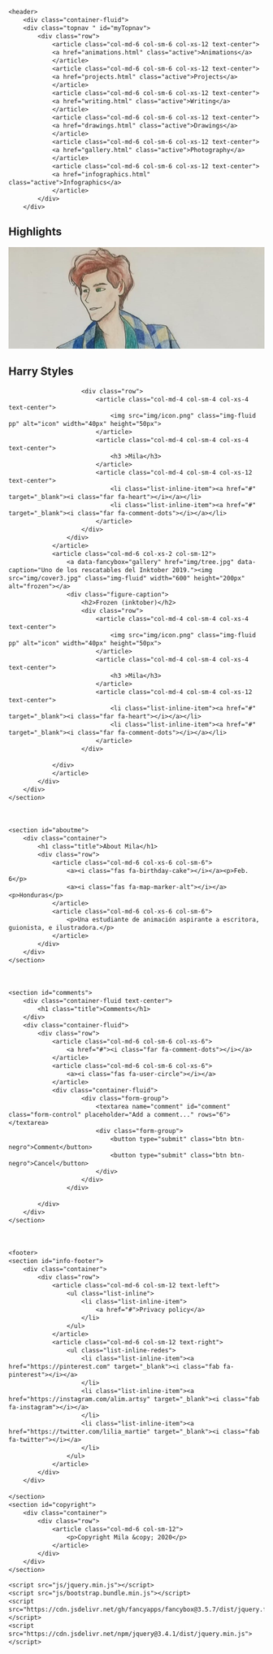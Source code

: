 <!doctype html>
<html>
<head>
<meta charset="utf-8">
<title>index - mila</title>
	<meta name="viewport" content="width=device-width, initial-scale=1.0">
	<link  href="css/bootstrap.min.css" rel="stylesheet">
	<link  href="css/bootstrap-custom.css" rel="stylesheet">
	<link href="https://cdnjs.cloudflare.com/ajax/libs/font-awesome/5.12.1/css/all.min.css" rel="stylesheet">
	<link rel="stylesheet" href="https://cdn.jsdelivr.net/gh/fancyapps/fancybox@3.5.7/dist/jquery.fancybox.min.css"/>
	<link  href="css/style.css" rel="stylesheet">
	<meta name="Description" content="Portafolio de animadora Millie Arita, freelance">
	<meta name="Keywords" content="animador, animación, ilustración, portafolio, edición">
</head>
	
	<header>
		<div class="container-fluid">
		<div class="topnav " id="myTopnav">
			<div class="row">
				<article class="col-md-6 col-sm-6 col-xs-12 text-center">
				<a href="animations.html" class="active">Animations</a>
				</article>
				<article class="col-md-6 col-sm-6 col-xs-12 text-center">
				<a href="projects.html" class="active">Projects</a>
				</article>
				<article class="col-md-6 col-sm-6 col-xs-12 text-center">
				<a href="writing.html" class="active">Writing</a>
				</article>
				<article class="col-md-6 col-sm-6 col-xs-12 text-center">
				<a href="drawings.html" class="active">Drawings</a>
				</article>
				<article class="col-md-6 col-sm-6 col-xs-12 text-center">
				<a href="gallery.html" class="active">Photography</a>
				</article>
				<article class="col-md-6 col-sm-6 col-xs-12 text-center">
				<a href="infographics.html" class="active">Infographics</a>
				</article>  	
			</div>
		</div>				 		
  </div>
	</header>

		
<body>
	<section id="highlights">
		<div class="container-fluid">
			<h1 class="title">Highlights</h1>
			<div class="row">
				<article class="col-md-6 col-xs-2 col-sm-12">
					<a data-fancybox="gallery" href="img/harry.jpeg" data-caption="Uno de mis personal favorites :)"><img src="img/cover2.jpg" class="img-fluid" width="600" height="200px" alt="Harr"></a>
					<div class="figure-caption">
						<h2>Harry Styles</h2>
					
						<div class="row">
							<article class="col-md-4 col-sm-4 col-xs-4 text-center">
								<img src="img/icon.png" class="img-fluid pp" alt="icon" width="40px" height="50px">
							</article>
							<article class="col-md-4 col-sm-4 col-xs-4 text-center">
								<h3 >Mila</h3>
							</article>
							<article class="col-md-4 col-sm-4 col-xs-12 text-center">
								<li class="list-inline-item"><a href="#" target="_blank"><i class="far fa-heart"></i></a></li>
								<li class="list-inline-item"><a href="#" target="_blank"><i class="far fa-comment-dots"></i></a></li>
							</article>							
						</div>
					</div>
				</article>
				<article class="col-md-6 col-xs-2 col-sm-12">
					<a data-fancybox="gallery" href="img/tree.jpg" data-caption="Uno de los rescatables del Inktober 2019."><img src="img/cover3.jpg" class="img-fluid" width="600" height="200px" alt="frozen"></a>
					<div class="figure-caption">
						<h2>Frozen (inktober)</h2>
						<div class="row">
							<article class="col-md-4 col-sm-4 col-xs-4 text-center">
								<img src="img/icon.png" class="img-fluid pp" alt="icon" width="40px" height="50px">
							</article>
							<article class="col-md-4 col-sm-4 col-xs-4 text-center">
								<h3 >Mila</h3>
							</article>
							<article class="col-md-4 col-sm-4 col-xs-12 text-center">
								<li class="list-inline-item"><a href="#" target="_blank"><i class="far fa-heart"></i></a></li>
								<li class="list-inline-item"><a href="#" target="_blank"><i class="far fa-comment-dots"></i></a></li>
							</article>							
						</div>
					
				</div>
				</article>
			</div>
		</div>
	</section>
	
	
		
	<section id="aboutme">
		<div class="container">		
			<h1 class="title">About Mila</h1>
			<div class="row">
				<article class="col-md-6 col-xs-6 col-sm-6">
					<a><i class="fas fa-birthday-cake"></i></a><p>Feb. 6</p>
					<a><i class="fas fa-map-marker-alt"></i></a><p>Honduras</p>
				</article>
				<article class="col-md-6 col-xs-6 col-sm-6">
					<p>Una estudiante de animación aspirante a escritora, guionista, e ilustradora.</p>
				</article>
			</div>
		</div>
	</section>
	
	
	
	<section id="comments">
		<div class="container-fluid text-center">
			<h1 class="title">Comments</h1>
		</div>
		<div class="container-fluid">
			<div class="row">
				<article class="col-md-6 col-sm-6 col-xs-6">
					<a href="#"><i class="far fa-comment-dots"></i></a>
				</article>
				<article class="col-md-6 col-sm-6 col-xs-6">
					<a><i class="fas fa-user-circle"></i></a>
				</article>
				<div class="container-fluid">
						<div class="form-group">
							<textarea name="comment" id="comment" class="form-control" placeholder="Add a comment..." rows="6"></textarea>
							<div class="form-group">
								<button type="submit" class="btn btn-negro">Comment</button>
								<button type="submit" class="btn btn-negro">Cancel</button>
							</div>
						</div>
					</div>
				
			</div>
		</div>
	</section>
	
	
	
	<footer>
	<section id="info-footer">
		<div class="container">
			<div class="row">
				<article class="col-md-6 col-sm-12 text-left">
					<ul class="list-inline">
						<li class="list-inline-item">
							<a href="#">Privacy policy</a>
						</li>
					</ul>
				</article>
				<article class="col-md-6 col-sm-12 text-right">
					<ul class="list-inline-redes">
						<li class="list-inline-item"><a href="https://pinterest.com" target="_blank"><i class="fab fa-pinterest"></i></a>
						</li>
						<li class="list-inline-item"><a href="https://instagram.com/alim.artsy" target="_blank"><i class="fab fa-instagram"></i></a>
						</li>
						<li class="list-inline-item"><a href="https://twitter.com/lilia_martie" target="_blank"><i class="fab fa-twitter"></i></a>
						</li>
					</ul>
				</article>
			</div>
		</div>
		
	</section>
	<section id="copyright">
		<div class="container">
			<div class="row">
				<article class="col-md-6 col-sm-12">
					<p>Copyright Mila &copy; 2020</p>
				</article>
			</div>
		</div>		
	</section>
</footer>
	
	<script src="js/jquery.min.js"></script>
	<script src="js/bootstrap.bundle.min.js"></script>
	<script src="https://cdn.jsdelivr.net/gh/fancyapps/fancybox@3.5.7/dist/jquery.fancybox.min.js"></script>
	<script src="https://cdn.jsdelivr.net/npm/jquery@3.4.1/dist/jquery.min.js"></script>
</body>
</html>
